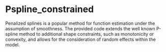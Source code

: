 # Pspline_constrained
Penalized splines is a popular method for function estimation under the assumption of smoothness.
The provided code extends the well known P-spline method to additional shape constraints, such as monotonicity or convexity, and allows for the consideration of random effects within the model.
